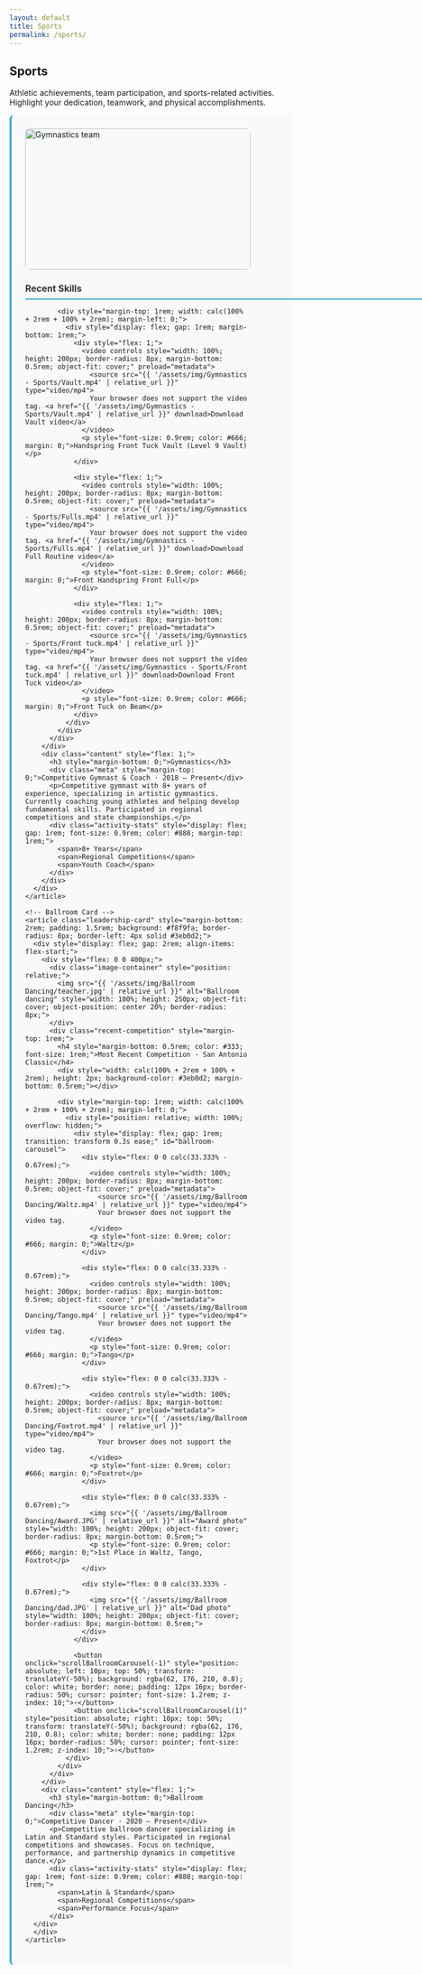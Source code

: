 ```yaml
---
layout: default
title: Sports
permalink: /sports/
---
```


<section class="section">
  <h2>Sports</h2>
  <p>Athletic achievements, team participation, and sports-related activities. Highlight your dedication, teamwork, and physical accomplishments.</p>

  <div class="leadership-cards-stack">
    <!-- Gymnastics Card -->
    <article class="leadership-card" style="margin-bottom: 2rem; padding: 1.5rem; background: #f8f9fa; border-radius: 8px; border-left: 4px solid #3eb0d2;">
      <div style="display: flex; gap: 2rem; align-items: flex-start;">
        <div style="flex: 0 0 400px;">
          <div class="image-container" style="position: relative;">
            <img src="{{ '/assets/img/Gymnastics - Sports/Team.jpg' | relative_url }}" alt="Gymnastics team" style="width: 100%; height: 250px; object-fit: cover; border-radius: 8px;">
          </div>
          <div class="recent-skills" style="margin-top: 1rem;">
            <h4 style="margin-bottom: 0.5rem; color: #333; font-size: 1rem;">Recent Skills</h4>
            <div style="width: calc(100% + 2rem + 100% + 2rem); height: 2px; background-color: #3eb0d2; margin-bottom: 0.5rem;"></div>
            
            <div style="margin-top: 1rem; width: calc(100% + 2rem + 100% + 2rem); margin-left: 0;">
              <div style="display: flex; gap: 1rem; margin-bottom: 1rem;">
                <div style="flex: 1;">
                  <video controls style="width: 100%; height: 200px; border-radius: 8px; margin-bottom: 0.5rem; object-fit: cover;" preload="metadata">
                    <source src="{{ '/assets/img/Gymnastics - Sports/Vault.mp4' | relative_url }}" type="video/mp4">
                    Your browser does not support the video tag. <a href="{{ '/assets/img/Gymnastics - Sports/Vault.mp4' | relative_url }}" download>Download Vault video</a>
                  </video>
                  <p style="font-size: 0.9rem; color: #666; margin: 0;">Handspring Front Tuck Vault (Level 9 Vault)</p>
                </div>
                
                <div style="flex: 1;">
                  <video controls style="width: 100%; height: 200px; border-radius: 8px; margin-bottom: 0.5rem; object-fit: cover;" preload="metadata">
                    <source src="{{ '/assets/img/Gymnastics - Sports/Fulls.mp4' | relative_url }}" type="video/mp4">
                    Your browser does not support the video tag. <a href="{{ '/assets/img/Gymnastics - Sports/Fulls.mp4' | relative_url }}" download>Download Full Routine video</a>
                  </video>
                  <p style="font-size: 0.9rem; color: #666; margin: 0;">Front Handspring Front Full</p>
                </div>
                
                <div style="flex: 1;">
                  <video controls style="width: 100%; height: 200px; border-radius: 8px; margin-bottom: 0.5rem; object-fit: cover;" preload="metadata">
                    <source src="{{ '/assets/img/Gymnastics - Sports/Front tuck.mp4' | relative_url }}" type="video/mp4">
                    Your browser does not support the video tag. <a href="{{ '/assets/img/Gymnastics - Sports/Front tuck.mp4' | relative_url }}" download>Download Front Tuck video</a>
                  </video>
                  <p style="font-size: 0.9rem; color: #666; margin: 0;">Front Tuck on Beam</p>
                </div>
              </div>
            </div>
          </div>
        </div>
        <div class="content" style="flex: 1;">
          <h3 style="margin-bottom: 0;">Gymnastics</h3>
          <div class="meta" style="margin-top: 0;">Competitive Gymnast & Coach · 2018 – Present</div>
          <p>Competitive gymnast with 8+ years of experience, specializing in artistic gymnastics. Currently coaching young athletes and helping develop fundamental skills. Participated in regional competitions and state championships.</p>
          <div class="activity-stats" style="display: flex; gap: 1rem; font-size: 0.9rem; color: #888; margin-top: 1rem;">
            <span>8+ Years</span>
            <span>Regional Competitions</span>
            <span>Youth Coach</span>
          </div>
        </div>
      </div>
    </article>

    <!-- Ballroom Card -->
    <article class="leadership-card" style="margin-bottom: 2rem; padding: 1.5rem; background: #f8f9fa; border-radius: 8px; border-left: 4px solid #3eb0d2;">
      <div style="display: flex; gap: 2rem; align-items: flex-start;">
        <div style="flex: 0 0 400px;">
          <div class="image-container" style="position: relative;">
            <img src="{{ '/assets/img/Ballroom Dancing/teacher.jpg' | relative_url }}" alt="Ballroom dancing" style="width: 100%; height: 250px; object-fit: cover; object-position: center 20%; border-radius: 8px;">
          </div>
          <div class="recent-competition" style="margin-top: 1rem;">
            <h4 style="margin-bottom: 0.5rem; color: #333; font-size: 1rem;">Most Recent Competition - San Antonio Classic</h4>
            <div style="width: calc(100% + 2rem + 100% + 2rem); height: 2px; background-color: #3eb0d2; margin-bottom: 0.5rem;"></div>
            
            <div style="margin-top: 1rem; width: calc(100% + 2rem + 100% + 2rem); margin-left: 0;">
              <div style="position: relative; width: 100%; overflow: hidden;">
                <div style="display: flex; gap: 1rem; transition: transform 0.3s ease;" id="ballroom-carousel">
                  <div style="flex: 0 0 calc(33.333% - 0.67rem);">
                    <video controls style="width: 100%; height: 200px; border-radius: 8px; margin-bottom: 0.5rem; object-fit: cover;" preload="metadata">
                      <source src="{{ '/assets/img/Ballroom Dancing/Waltz.mp4' | relative_url }}" type="video/mp4">
                      Your browser does not support the video tag.
                    </video>
                    <p style="font-size: 0.9rem; color: #666; margin: 0;">Waltz</p>
                  </div>
                  
                  <div style="flex: 0 0 calc(33.333% - 0.67rem);">
                    <video controls style="width: 100%; height: 200px; border-radius: 8px; margin-bottom: 0.5rem; object-fit: cover;" preload="metadata">
                      <source src="{{ '/assets/img/Ballroom Dancing/Tango.mp4' | relative_url }}" type="video/mp4">
                      Your browser does not support the video tag.
                    </video>
                    <p style="font-size: 0.9rem; color: #666; margin: 0;">Tango</p>
                  </div>
                  
                  <div style="flex: 0 0 calc(33.333% - 0.67rem);">
                    <video controls style="width: 100%; height: 200px; border-radius: 8px; margin-bottom: 0.5rem; object-fit: cover;" preload="metadata">
                      <source src="{{ '/assets/img/Ballroom Dancing/Foxtrot.mp4' | relative_url }}" type="video/mp4">
                      Your browser does not support the video tag.
                    </video>
                    <p style="font-size: 0.9rem; color: #666; margin: 0;">Foxtrot</p>
                  </div>
                  
                  <div style="flex: 0 0 calc(33.333% - 0.67rem);">
                    <img src="{{ '/assets/img/Ballroom Dancing/Award.JPG' | relative_url }}" alt="Award photo" style="width: 100%; height: 200px; object-fit: cover; border-radius: 8px; margin-bottom: 0.5rem;">
                    <p style="font-size: 0.9rem; color: #666; margin: 0;">1st Place in Waltz, Tango, Foxtrot</p>
                  </div>
                  
                  <div style="flex: 0 0 calc(33.333% - 0.67rem);">
                    <img src="{{ '/assets/img/Ballroom Dancing/dad.JPG' | relative_url }}" alt="Dad photo" style="width: 100%; height: 200px; object-fit: cover; border-radius: 8px; margin-bottom: 0.5rem;">
                  </div>
                </div>
                
                <button onclick="scrollBallroomCarousel(-1)" style="position: absolute; left: 10px; top: 50%; transform: translateY(-50%); background: rgba(62, 176, 210, 0.8); color: white; border: none; padding: 12px 16px; border-radius: 50%; cursor: pointer; font-size: 1.2rem; z-index: 10;">‹</button>
                <button onclick="scrollBallroomCarousel(1)" style="position: absolute; right: 10px; top: 50%; transform: translateY(-50%); background: rgba(62, 176, 210, 0.8); color: white; border: none; padding: 12px 16px; border-radius: 50%; cursor: pointer; font-size: 1.2rem; z-index: 10;">›</button>
              </div>
            </div>
          </div>
        </div>
        <div class="content" style="flex: 1;">
          <h3 style="margin-bottom: 0;">Ballroom Dancing</h3>
          <div class="meta" style="margin-top: 0;">Competitive Dancer · 2020 – Present</div>
          <p>Competitive ballroom dancer specializing in Latin and Standard styles. Participated in regional competitions and showcases. Focus on technique, performance, and partnership dynamics in competitive dance.</p>
          <div class="activity-stats" style="display: flex; gap: 1rem; font-size: 0.9rem; color: #888; margin-top: 1rem;">
            <span>Latin & Standard</span>
            <span>Regional Competitions</span>
            <span>Performance Focus</span>
          </div>
      </div>
      </div>
    </article>
  </div>
</section>

<script>
let ballroomCarouselPosition = 0;
const ballroomCarouselItems = 5; // Total number of items
const ballroomCarouselVisible = 3; // Number of items visible at once

function scrollBallroomCarousel(direction) {
  const carousel = document.getElementById('ballroom-carousel');
  const container = carousel.parentElement;
  const maxPosition = ballroomCarouselItems - ballroomCarouselVisible;
  
  ballroomCarouselPosition += direction;
  
  // Clamp position between 0 and maxPosition
  ballroomCarouselPosition = Math.max(0, Math.min(ballroomCarouselPosition, maxPosition));
  
  // Calculate scroll amount based on container width
  const itemWidth = container.offsetWidth / ballroomCarouselVisible;
  const scrollAmount = ballroomCarouselPosition * itemWidth;
  
  carousel.style.transform = `translateX(-${scrollAmount}px)`;
}
</script>
